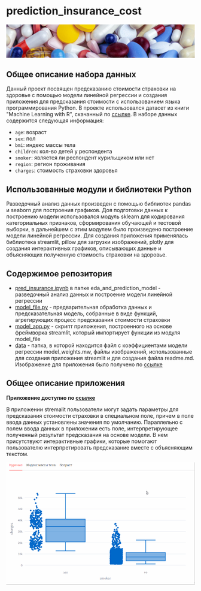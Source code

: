 # prediction_insurance_cost
![Лекарства](https://github.com/yana-b27/prediction_insurance_cost/blob/main/data/myriam-zilles-KltoLK6Mk-g-unsplash(up).jpg)
## Общее описание набора данных

Данный проект посвящен предсказанию стоимости страховки на здоровье с помощью модели линейной регрессии и создания приложения для предсказания стоимости с использованием языка программирования Python. В проекте использовался датасет из книги "Machine Learning with R", скачанный по [ссылке](https://github.com/stedy/Machine-Learning-with-R-datasets/blob/master/insurance.csv). В наборе данных содержится следующая информация:

- `age`: возраст
- `sex`: пол
- `bmi`: индекс массы тела
- `children`: кол-во детей у респондента
- `smoker`: является ли респондент курильщиком или нет
- `region`: регион проживания
- `charges`: стоимость страховки здоровья

## Использованные модули и библиотеки Python

Разведочный анализ данных произведен с помощью библиотек pandas и seaborn для построения графиков. Доя подготовки данных к построению модели использовался модуль sklearn для кодирования категориальных признаков, сформирования обучающей и тестовой выборки, в дальнейшем с этим модулем было произведено построение модели линейной регрессии. Для создания приложения применялась библиотека streamlit, pillow для загрузки изображений, plotly для создания интерактивных графиков, описывающих данные и объясняющих полученную стоимость страховки на здоровье.

## Содержимое репозитория

- [pred_insurance.ipynb](https://github.com/yana-b27/prediction_insurance_cost/blob/main/eda_and_prediction_model/pred_insurance.ipynb) в папке eda_and_prediction_model - разведочный анализ данных и построение модели линейной регрессии
- [model_file.py](https://github.com/yana-b27/prediction_insurance_cost/blob/main/model_file.py) - предварительная обработка данных и предсказательная модель, собранные в виде функций, агрегирующих процесс предсказания стоимости страховки
- [model_app.py](https://github.com/yana-b27/prediction_insurance_cost/blob/main/model_app.py) - скрипт приложения, построенного на основе фреймворка streamlit, который импортирует функции из модуля model_file
- [data](https://github.com/yana-b27/prediction_insurance_cost/tree/main/data) - папка, в которой находится файл с коэффициентами модели регрессии model_weights.mw, файлы изображений, использованные для создания приложения streamlit и для создания файла readme.md. Изображение для приложения было получено по [ссылке](https://unsplash.com/photos/KltoLK6Mk-g)

## Общее описание приложения

**Приложение доступно по [ссылке](https://prediction-insurance-cost.streamlit.app/)**

В приложении stremalit пользователи могут задать параметры для предсказания стоимости страховки в специальном поле, причем в поле ввода данных установлены значения по умолчанию. Параллельно с полем ввода данных в приложении есть поле, интерпретирующее полученный результат предсказания на основе модели. В нем присутствуют интерактивные графики, которые помогают пользователю интерпретировать предсказание вместе с объясняющим текстом.

![Интерактивные графики в приложении streamlit](https://github.com/yana-b27/prediction_insurance_cost/blob/main/data/pred_cost_graphs.gif)
